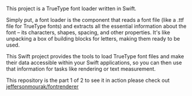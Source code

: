 This project is a TrueType font loader written in Swift.

Simply put, a font loader is the component that reads a font file (like a .ttf file for TrueType fonts) and extracts all the essential information about the font – its characters, shapes, spacing, and other properties. It's like unpacking a box of building blocks for letters, making them ready to be used.

This Swift project provides the tools to load TrueType font files and make their data accessible within your Swift applications, so you can then use that information for tasks like rendering or text measurement.

This repository is the part 1 of 2 to see it in action please check out [jeffersonmourak/fontrenderer](https://github.com/jeffersonmourak/fontrenderer)
